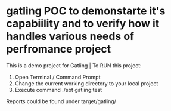 # gatling POC to demonstarte it's capabiility and to verify how it handles various needs of perfromance project

This is a demo project for Gatling
| To RUN this project: 
 1. Open Terminal / Command Prompt
 2. Change the current working directory to your local project
 3. Execute command ./sbt gatling:test


Reports could be found under target/gatling/<Folder with simulationFileName>

